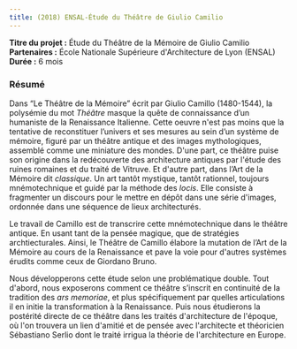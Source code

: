 ```yaml
---
title: (2018) ENSAL-Étude du Théâtre de Giulio Camilio
---
```


**Titre du projet :** Étude du Théâtre de la Mémoire de Giulio Camilio  
**Partenaires :** École Nationale Supérieure d'Architecture de Lyon (ENSAL)
**Durée :** 6 mois

### Résumé
Dans “Le Théâtre de la Mémoire” écrit par  Giulio Camillo (1480-1544), la polysémie du mot *Théâtre* masque la quête de connaissance d’un humaniste de la Renaissance Italienne. Cette oeuvre n'est pas moins que la tentative de reconstituer l’univers et ses mesures au sein d’un système de mémoire, figuré par un théâtre antique et des images mythologiques, assemblé comme une miniature des mondes. D'une part, ce théâtre puise son origine dans la redécouverte des architecture antiques par l'étude des ruines romaines et du traité de Vitruve. Et d'autre part, dans l’Art de la Mémoire dit *classique*. Un art tantôt mystique, tantôt rationnel, toujours mnémotechnique et guidé par la méthode des *locis*. Elle consiste à fragmenter un discours pour le mettre en dépôt dans une série d'images, ordonnée dans une séquence de lieux architecturés.

Le travail de Camillo est de transcrire cette mnémotechnique dans le théâtre antique. En usant tant de la pensée magique, que de stratégies archtiecturales. Ainsi, le Théâtre de Camillo élabore la mutation de l’Art de la Mémoire au cours de la Renaissance et pave la voie pour d'autres systèmes érudits comme ceux de Giordano Bruno. 

Nous développerons cette étude selon une problématique double. Tout d'abord, nous exposerons comment ce théâtre s’inscrit en continuité de la tradition des _ars memoriae_, et plus spécifiquement par quelles articulations il en initie la transformation à la Renaissance. Puis nous étudierons la postérité directe de ce théâtre dans les traités d'architecture de l'époque, où l'on trouvera un lien d'amitié et de pensée avec l'architecte et théoricien Sébastiano Serlio dont le traité irrigua la théorie de l'architecture en Europe.
